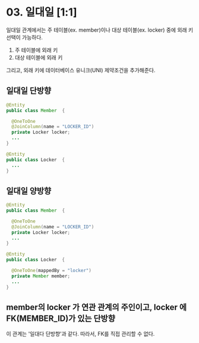 # 03. 일대일 [1:1]
일대일 관계에서는 주 테이블(ex. member)이나 대상 테이블(ex. locker) 중에 외래 키 선택이 가능하다.
1. 주 테이블에 외래 키
2. 대상 테이블에 외래 키

그리고, 외래 키에 데이터베이스 유니크(UNI) 제약조건을 추가해준다.

## 일대일 단방향
```java
@Entity
public class Member  {

  @OneToOne
  @JoinColumn(name = "LOCKER_ID")
  private Locker locker;
  ...
}
```
```java
@Entity
public class Locker  {
  ...
}
```

## 일대일 양방향
```java
@Entity
public class Member  {

  @OneToOne
  @JoinColumn(name = "LOCKER_ID")
  private Locker locker;
  ...
}
```
```java
@Entity
public class Locker  {

  @OneToOne(mappedBy = "locker")
  private Member member;
  ...
}
```

## member의 locker 가 연관 관계의 주인이고, locker 에 FK(MEMBER_ID)가 있는 단방향
이 관계는 '일대다 단방향'과 같다. 따라서, FK를 직접 관리할 수 없다.
